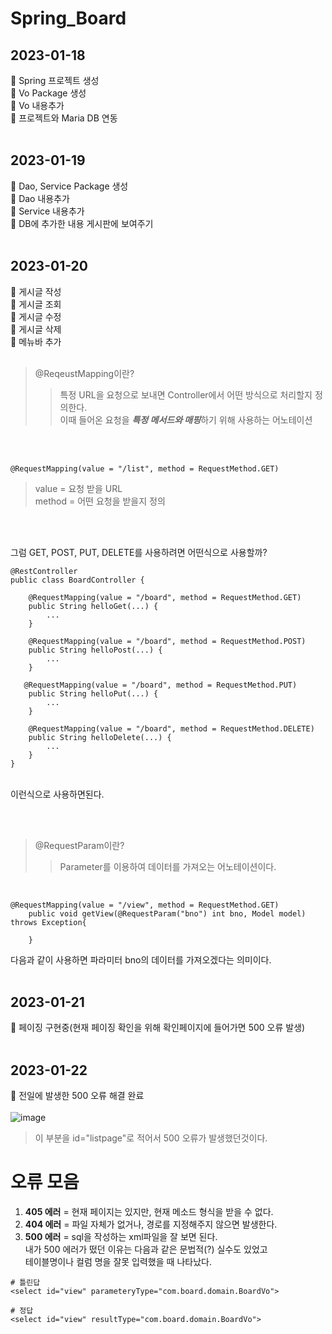 # Spring_Board

## 2023-01-18
📍 Spring 프로젝트 생성 </br> 
📍 Vo Package 생성 </br>
📍 Vo 내용추가 </br>
📍 프로젝트와 Maria DB 연동</br></br>

## 2023-01-19
📍 Dao, Service Package 생성 </br> 
📍 Dao 내용추가 </br>
📍 Service 내용추가 </br>
📍 DB에 추가한 내용 게시판에 보여주기 </br></br>

## 2023-01-20
📍 게시글 작성 </br>
📍 게시글 조회 </br>
📍 게시글 수정 </br>
📍 게시글 삭제 </br>
📍 메뉴바 추가 </br></br>


> @ReqeustMapping이란?
>> 특정 URL을 요청으로 보내면 Controller에서 어떤 방식으로 처리할지 정의한다. </br>
이때 들어온 요청을 ***특정 메서드와 매핑***하기 위해 사용하는 어노테이션 

</br></br>


```
@RequestMapping(value = "/list", method = RequestMethod.GET)
```

> value = 요청 받을 URL </br>
method = 어떤 요청을 받을지 정의 

</br></br>


그럼 GET, POST, PUT, DELETE를 사용하려면 어떤식으로 사용할까? </br>

```
@RestController
public class BoardController {

    @RequestMapping(value = "/board", method = RequestMethod.GET)
    public String helloGet(...) {
        ...
    }

    @RequestMapping(value = "/board", method = RequestMethod.POST)
    public String helloPost(...) {
        ...
    }

   @RequestMapping(value = "/board", method = RequestMethod.PUT)
    public String helloPut(...) {
        ...
    }

    @RequestMapping(value = "/board", method = RequestMethod.DELETE)
    public String helloDelete(...) {
        ...
    }
}
```

</br>
이런식으로 사용하면된다.
</br>

</br></br>

> @RequestParam이란?
> > Parameter를 이용하여 데이터를 가져오는 어노테이션이다.

</br>

```
@RequestMapping(value = "/view", method = RequestMethod.GET)
	public void getView(@RequestParam("bno") int bno, Model model) throws Exception{
		
	}
```

다음과 같이 사용하면 파라미터 bno의 데이터를 가져오겠다는 의미이다. </br></br>

## 2023-01-21
📍 페이징 구현중(현재 페이징 확인을 위해 확인페이지에 들어가면 500 오류 발생) </br></br>


## 2023-01-22
📍 전일에 발생한 500 오류 해결 완료</br></br> 
![image](https://user-images.githubusercontent.com/49686619/213909937-d0572c22-9e2d-40db-b577-64e8ef186499.png) </br>
> 이 부분을 id="listpage"로 적어서 500 오류가 발생했던것이다. </br>




# 오류 모음
1. **405 에러** = 현재 페이지는 있지만, 현재 메소드 형식을 받을 수 없다.
2. **404 에러** = 파일 자체가 없거나, 경로를 지정해주지 않으면 발생한다.
3. **500 에러** = sql을 작성하는 xml파일을 잘 보면 된다. </br>내가 500 에러가 떴던 이유는 다음과 같은 문법적(?) 실수도 있었고 </br> 테이블명이나 컬럼 명을 잘못 입력했을 때 나타났다.

```
# 틀린답
<select id="view" parameteryType="com.board.domain.BoardVo">

# 정답
<select id="view" resultType="com.board.domain.BoardVo">
```

